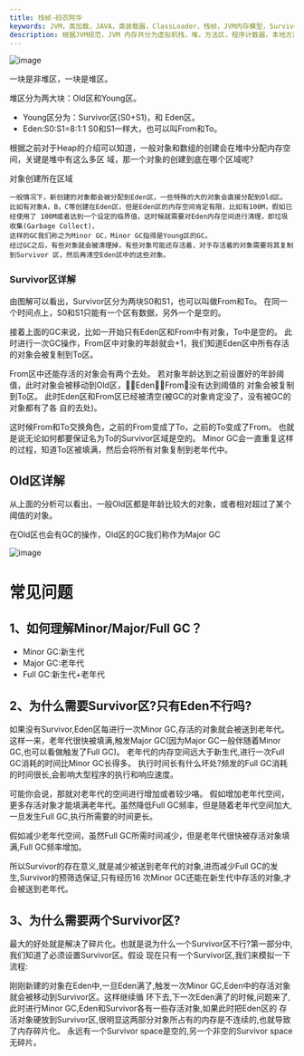 ```yaml
---
title: 栈帧-码农阿华
keywords: JVM，类加载，JAVA，类装载器，ClassLoader，栈帧，JVM内存模型，Survivor区，Old区详解
description: 根据JVM规范，JVM 内存共分为虚拟机栈，堆，方法区，程序计数器，本地方法栈五个部分。
---
```


![image](http://java-run-blog.oss-cn-zhangjiakou.aliyuncs.com/7699730376524dad8b5b80976db5955e.png
)

一块是非堆区，一块是堆区。

堆区分为两大块：Old区和Young区。

 -  Young区分为：Survivor区(S0+S1)，和 Eden区。
  - Eden:S0:S1=8:1:1 S0和S1一样大，也可以叫From和To。

根据之前对于Heap的介绍可以知道，一般对象和数组的创建会在堆中分配内存空间，关键是堆中有这么多区 域，那一个对象的创建到底在哪个区域呢?

对象创建所在区域

    一般情况下，新创建的对象都会被分配到Eden区，一些特殊的大的对象会直接分配到Old区。
    比如有对象A，B，C等创建在Eden区，但是Eden区的内存空间肯定有限，比如有100M，假如已经使用了 100M或者达到一个设定的临界值，这时候就需要对Eden内存空间进行清理，即垃圾收集(Garbage Collect)， 
    这样的GC我们称之为Minor GC，Minor GC指得是Young区的GC。
    经过GC之后，有些对象就会被清理掉，有些对象可能还存活着，对于存活着的对象需要将其复制到Survivor 区，然后再清空Eden区中的这些对象。
### Survivor区详解

由图解可以看出，Survivor区分为两块S0和S1，也可以叫做From和To。 
在同一个时间点上，S0和S1只能有一个区有数据，另外一个是空的。

接着上面的GC来说，比如一开始只有Eden区和From中有对象，To中是空的。 此时进行一次GC操作，From区中对象的年龄就会+1，我们知道Eden区中所有存活的对象会被复制到To区。

From区中还能存活的对象会有两个去处。 若对象年龄达到之前设置好的年龄阈值，此时对象会被移动到Old区，􏰌􏰍Eden􏰎􏰏From􏰎没有达到阈值的 对象会被复制到To区。 此时Eden区和From区已经被清空(被GC的对象肯定没了，没有被GC的对象都有了各 自的去处)。

这时候From和To交换角色，之前的From变成了To，之前的To变成了From。 也就是说无论如何都要保证名为To的Survivor区域是空的。
Minor GC会一直重复这样的过程，知道To区被填满，然后会将所有对象复制到老年代中。

## Old区详解

从上面的分析可以看出，一般Old区都是年龄比较大的对象，或者相对超过了某个阈值的对象。

在Old区也会有GC的操作，Old区的GC我们称作为Major GC

![image](http://java-run-blog.oss-cn-zhangjiakou.aliyuncs.com/19f278bba025414b9335a0b86a6b99a5.png
)

# 常见问题
## 1、如何理解Minor/Major/Full GC？
 - Minor GC:新生代
 - Major GC:老年代
 - Full GC:新生代+老年代

## 2、为什么需要Survivor区?只有Eden不行吗?

如果没有Survivor,Eden区每进行一次Minor GC,存活的对象就会被送到老年代。 这样一来，老年代很快被填满,触发Major GC(因为Major GC一般伴随着Minor GC,也可以看做触发了Full GC)。 老年代的内存空间远大于新生代,进行一次Full GC消耗的时间比Minor GC长得多。 执行时间长有什么坏处?频发的Full GC消耗的时间很长,会影响大型程序的执行和响应速度。

可能你会说，那就对老年代的空间进行增加或者较少咯。 假如增加老年代空间，更多存活对象才能填满老年代。虽然降低Full GC频率，但是随着老年代空间加大,一旦发生Full GC,执行所需要的时间更长。

假如减少老年代空间，虽然Full GC所需时间减少，但是老年代很快被存活对象填满,Full GC频率增加。

所以Survivor的存在意义,就是减少被送到老年代的对象,进而减少Full GC的发生,Survivor的预筛选保证,只有经历16 次Minor GC还能在新生代中存活的对象,才会被送到老年代。

## 3、为什么需要两个Survivor区?

最大的好处就是解决了碎片化。也就是说为什么一个Survivor区不行?第一部分中,我们知道了必须设置Survivor区。假设 现在只有一个Survivor区,我们来模拟一下流程:

刚刚新建的对象在Eden中,一旦Eden满了,触发一次Minor GC,Eden中的存活对象就会被移动到Survivor区。这样继续循 环下去,下一次Eden满了的时候,问题来了,此时进行Minor GC,Eden和Survivor各有一些存活对象,如果此时把Eden区的 存活对象硬放到Survivor区,很明显这两部分对象所占有的内存是不连续的,也就导致了内存碎片化。
永远有一个Survivor space是空的,另一个非空的Survivor space无碎片。